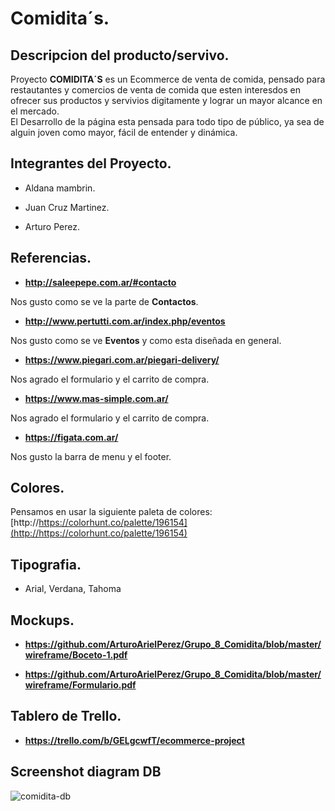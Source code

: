 # Comidita´s.

## Descripcion del producto/servivo.

Proyecto **COMIDITA´S** es un Ecommerce de venta de comida, pensado para restautantes y comercios de venta de comida que esten interesdos en ofrecer sus productos y servivios digitamente y lograr un mayor alcance en el mercado.  
El Desarrollo de la página esta pensada para todo tipo de público, ya sea de alguin joven como mayor, fácil de entender y dinámica.

## Integrantes del Proyecto.  

- Aldana mambrin.  

- Juan Cruz Martinez.  

- Arturo Perez.  

## Referencias.

- **http://saleepepe.com.ar/#contacto**    

Nos gusto como se ve la parte de **Contactos**.    

- **http://www.pertutti.com.ar/index.php/eventos**    
 
 Nos gusto como se ve **Eventos** y como esta diseñada en general.    
   
- **https://www.piegari.com.ar/piegari-delivery/**   

Nos agrado el formulario y el carrito de compra.

- **https://www.mas-simple.com.ar/**  

Nos agrado el formulario y el carrito de compra.

- **https://figata.com.ar/**  

Nos gusto la barra de menu y el footer.

## Colores.

Pensamos en usar la siguiente paleta de colores: [http://https://colorhunt.co/palette/196154](http://https://colorhunt.co/palette/196154)

## Tipografia.

- Arial, Verdana, Tahoma

## Mockups.

- **https://github.com/ArturoArielPerez/Grupo_8_Comidita/blob/master/wireframe/Boceto-1.pdf**

- **https://github.com/ArturoArielPerez/Grupo_8_Comidita/blob/master/wireframe/Formulario.pdf**

## Tablero de Trello.

- **https://trello.com/b/GELgcwfT/ecommerce-project**

## Screenshot diagram DB

![comidita-db](https://user-images.githubusercontent.com/31910958/95802165-1717ca80-0cd3-11eb-841f-53ef2261fdfa.png)



